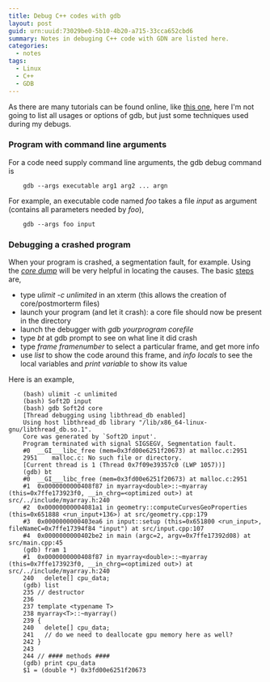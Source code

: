 ```yaml
---
title: Debug C++ codes with gdb
layout: post
guid: urn:uuid:73029be0-5b10-4b20-a715-33cca652cbd6
summary: Notes in debuging C++ code with GDN are listed here.
categories:
  - notes
tags:
  - Linux
  - C++
  - GDB
---
```


As there are many tutorials can be found online, like [this one](http://www.math.bas.bg/~nkirov/2005/netb151/debugging-with-gdb.html), 
here I'm not going to list all usages or options of gdb, but just some techniques used during my debugs.

### Program with command line arguments
For a code need supply command line arguments, the gdb debug command is

```
    gdb --args executable arg1 arg2 ... argn
```

For example, an executable code named *foo* takes a file *input* as argument (contains all parameters needed by *foo*),

```
    gdb --args foo input
```

### Debugging a crashed program
When your program is crashed, a segmentation fault, for example. Using the [*core dump*](https://jvns.ca/blog/2018/04/28/debugging-a-segfault-on-linux/) will be very helpful in 
locating the causes. The basic [steps](https://stackoverflow.com/questions/7647298/segmentation-fault-when-running-but-success-when-debugging) are,

- type *ulimit -c unlimited* in an xterm (this allows the creation of core/postmorterm files)
- launch your program (and let it crash): a core file should now be present in the directory
- launch the debugger with *gdb yourprogram corefile*
- type *bt* at gdb prompt to see on what line it did crash
- type *frame framenumber* to select a particular frame, and get more info
- use *list* to show the code around this frame, and *info locals* to see the local variables and *print variable* to show its value

Here is an example,

```
    (bash) ulimit -c unlimited
    (bash) Soft2D input
    (bash) gdb Soft2d core
    [Thread debugging using libthread_db enabled]
    Using host libthread_db library "/lib/x86_64-linux-gnu/libthread_db.so.1".
    Core was generated by `Soft2D input'.
    Program terminated with signal SIGSEGV, Segmentation fault.
    #0  __GI___libc_free (mem=0x3fd00e6251f20673) at malloc.c:2951
    2951	malloc.c: No such file or directory.
    [Current thread is 1 (Thread 0x7f09e39357c0 (LWP 1057))]
    (gdb) bt
    #0  __GI___libc_free (mem=0x3fd00e6251f20673) at malloc.c:2951
    #1  0x0000000000408f87 in myarray<double>::~myarray (this=0x7ffe173923f0, __in_chrg=<optimized out>) at src/../include/myarray.h:240
    #2  0x00000000004081a1 in geometry::computeCurvesGeoProperties (this=0x651888 <run_input+136>) at src/geometry.cpp:179
    #3  0x0000000000403ea6 in input::setup (this=0x651800 <run_input>, fileNameC=0x7ffe17394f84 "input") at src/input.cpp:107
    #4  0x0000000000402be2 in main (argc=2, argv=0x7ffe17392d08) at src/main.cpp:45
    (gdb) fram 1
    #1  0x0000000000408f87 in myarray<double>::~myarray (this=0x7ffe173923f0, __in_chrg=<optimized out>) at src/../include/myarray.h:240
    240	  delete[] cpu_data;
    (gdb) list
    235	// destructor
    236
    237	template <typename T>
    238	myarray<T>::~myarray()
    239	{
    240	  delete[] cpu_data;
    241	  // do we need to deallocate gpu memory here as well?
    242	}
    243
    244	// #### methods ####
    (gdb) print cpu_data
    $1 = (double *) 0x3fd00e6251f20673
```
